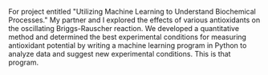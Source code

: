 For project entitled "Utilizing Machine Learning to Understand Biochemical Processes."
My partner and I explored the effects of various antioxidants on the oscillating Briggs-Rauscher reaction. We developed a quantitative method and determined the best experimental conditions for measuring antioxidant potential by writing a machine learning program in Python to analyze data and suggest new experimental conditions. 
This is that program.
